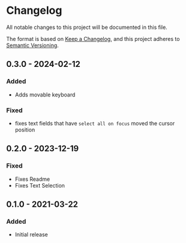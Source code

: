 # Changelog
All notable changes to this project will be documented in this file.

The format is based on [Keep a Changelog](https://keepachangelog.com/en/1.0.0/),
and this project adheres to [Semantic Versioning](https://semver.org/spec/v2.0.0.html).

## 0.3.0 - 2024-02-12
### Added
- Adds movable keyboard

### Fixed
- fixes text fields that have `select all on focus` moved the cursor position

## 0.2.0 - 2023-12-19
### Fixed
- Fixes Readme
- Fixes Text Selection

## 0.1.0 - 2021-03-22
### Added
- Initial release